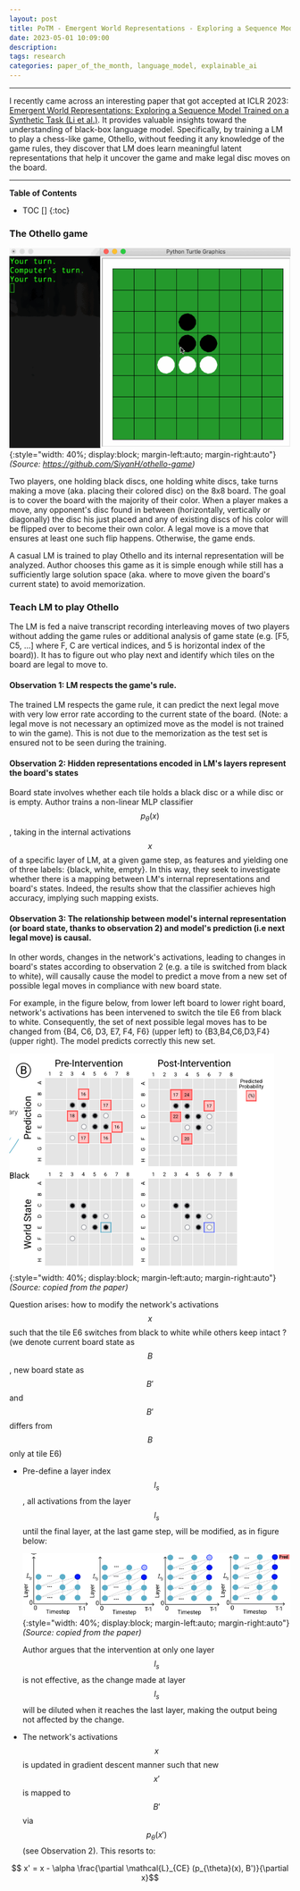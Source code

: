 ```yaml
---
layout: post
title: PoTM - Emergent World Representations - Exploring a Sequence Model Trained on a Synthetic Task
date: 2023-05-01 10:09:00
description: 
tags: research
categories: paper_of_the_month, language_model, explainable_ai
---
```


---

I recently came across an interesting paper that got accepted at ICLR 2023: [Emergent World Representations: Exploring a Sequence Model Trained on a Synthetic Task (Li et al.)](https://arxiv.org/abs/2210.13382). It provides valuable insights toward the understanding of black-box language model. Specifically, by training a LM to play a chess-like game, Othello, without feeding it any knowledge of the game rules, they discover that LM does learn meaningful latent representations that help it uncover the game and make legal disc moves on the board.

---

<b>Table of Contents</b>
* TOC []
{:toc}


### <b>The Othello game </b>

  ![](/assets/img/probe/othello.gif){:style="width: 40%; display:block; margin-left:auto; margin-right:auto"} *(Source: https://github.com/SiyanH/othello-game)*

  Two players, one holding black discs, one holding white discs, take turns making a move (aka. placing their colored disc) on the 8x8 board. The goal is to cover the board with the majority of their color. When a player makes a move, any opponent's disc found in between (horizontally, vertically or diagonally) the disc his just placed and any of existing discs of his color will be flipped over to become their own color. A legal move is a move that ensures at least one such flip happens. Otherwise, the game ends.

  A casual LM is trained to play Othello and its internal representation will be analyzed. Author chooses this game as it is simple enough while still has a sufficiently large solution space (aka. where to move given the board's current state) to avoid memorization. 

### <b>Teach LM to play Othello</b>

The LM is fed a naive transcript recording interleaving moves of two players without adding the game rules or additional analysis of game state (e.g. [F5, C5, ...] where F, C are vertical indices, and 5 is horizontal index of the board)). It has to figure out who play next and identify which tiles on the board are legal to move to.

#### Observation 1: LM respects the game's rule.

The trained LM respects the game rule, it can predict the next legal move with very low error rate according to the current state of the board. (Note: a legal move is not necessary an optimized move as the model is not trained to win the game).
This is not due to the memorization as the test set is ensured not to be seen during the training.

#### Observation 2: Hidden representations encoded in LM's layers represent the board's states 

Board state involves whether each tile holds a black disc or a while disc or is empty. Author trains a non-linear MLP classifier $$p_{\theta}(x)$$, taking in the internal activations $$x$$ of a specific layer of LM, at a given game step, as features and yielding one of three labels: {black, white, empty}. In this way, they seek to investigate whether there is a mapping between LM's internal representations and board's states. Indeed, the results show that the classifier achieves high accuracy, implying such mapping exists.

#### Observation 3: The relationship between model's internal representation (or board state, thanks to observation 2) and model's prediction (i.e next legal move) is causal.

In other words, changes in the network's activations, leading to changes in board's states according to observation 2 (e.g. a tile is switched from black to white), will causally cause the model to predict a move from a new set of possible legal moves in compliance with new board state.

For example, in the figure below, from lower left board to lower right board, network's activations has been intervened to switch the tile E6 from black to white. Consequently, the set of next possible legal moves has to be changed from {B4, C6, D3, E7, F4, F6} (upper left) to {B3,B4,C6,D3,F4} (upper right). The model predicts correctly this new set.

  ![](/assets/img/probe/board_state.png){:style="width: 40%; display:block; margin-left:auto; margin-right:auto"} *(Source: copied from the paper)*

Question arises: how to modify the network's activations $$x$$ such that the tile E6 switches from black to white while others keep intact ? (we denote current board state as $$B$$, new board state as $$B'$$ and $$B'$$ differs from $$B$$ only at tile E6)
- Pre-define a layer index $$l_s$$, all activations from the layer $$l_s$$ until the final layer, at the last game step, will be modified, as in figure below:

  ![](/assets/img/probe/interven.png){:style="width: 40%; display:block; margin-left:auto; margin-right:auto"} *(Source: copied from the paper)*

  Author argues that the intervention at only one layer $$l_s$$ is not effective, as the change made at layer $$l_s$$ will be diluted when it reaches the last layer, making the output being not affected by the change.
- The network's activations $$x$$ is updated in gradient descent manner such that new $$x'$$ is mapped to $$B'$$ via $$p_{\theta}(x')$$ (see Observation 2). This resorts to:

$$ x' = x - \alpha \frac{\partial \mathcal{L}_{CE} (p_{\theta}(x), B')}{\partial x}$$